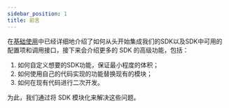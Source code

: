 ```yaml
---
sidebar_position: 1
title: 前言
---
```


在[基础使用](/docs/android/base/Getting%20Started)中已经详细地介绍了如何从头开始集成我们的SDK以及SDK中可用的配置项和调用接口，接下来会介绍更多的 SDK 的高级功能，包括：
1. 如何自定义想要的SDK功能，保证最小程度的体积；
2. 如何使用自己的代码实现的功能替换现有的模块；
3. 如何在现有代码进行二次开发。

为此，我们通过将 SDK 模块化来解决这些问题。
